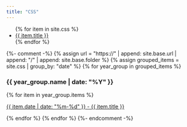 ```yaml
---
title: "CSS"
---
```


<ul>
{% for item in site.css %}
     <li><a href="https://lucianofedericopereira.github.io/articles{{ item.url }}">{{ item.title }}</a></li>
{% endfor %}
</ul>


{%- comment -%}
{% assign url = "https://" | append: site.base.url | append: "/" | append: site.base.folder %} 
{% assign grouped_items = site.css | group_by: "date" %}
{% for year_group in grouped_items %}
<h3>{{ year_group.name | date: "%Y" }}</h3>
{% for item in year_group.items %}

<p><a href="{{ item.url }}">{{ item.date | date: "%m-%d" }} - {{ item.title }}</a></p>
{% endfor %}
{% endfor %}
{%- endcomment -%}
